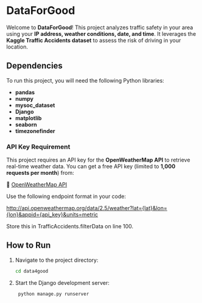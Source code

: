 # DataForGood  

Welcome to **DataForGood**! This project analyzes traffic safety in your area using your **IP address, weather conditions, date, and time**. It leverages the **Kaggle Traffic Accidents dataset** to assess the risk of driving in your location.  

## Dependencies  

To run this project, you will need the following Python libraries:  

- **pandas**  
- **numpy**  
- **mysoc_dataset**  
- **Django**  
- **matplotlib**  
- **seaborn**
- **timezonefinder**

### API Key Requirement  

This project requires an API key for the **OpenWeatherMap API** to retrieve real-time weather data. You can get a free API key (limited to **1,000 requests per month**) from:  

🔗 [OpenWeatherMap API](https://openweathermap.org/api)  

Use the following endpoint format in your code:  

http://api.openweathermap.org/data/2.5/weather?lat={lat}&lon={lon}&appid={api_key}&units=metric

Store this in TrafficAccidents.filterData on line 100.

## How to Run  

1. Navigate to the project directory:  
   ```sh
   cd data4good
2. Start the Django development server:
   ```sh
    python manage.py runserver
